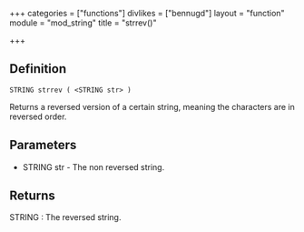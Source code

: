 +++
categories = ["functions"]
divlikes = ["bennugd"]
layout = "function"
module = "mod_string"
title = "strrev()"

+++

## Definition

    STRING strrev ( <STRING str> )

Returns a reversed version of a certain string, meaning the characters are in reversed order.

## Parameters

- STRING str - The non reversed string.

## Returns

STRING : The reversed string.
